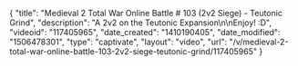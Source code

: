 {
    "title": "Medieval 2 Total War Online Battle # 103 (2v2 Siege) - Teutonic Grind",
    "description": "A 2v2 on the Teutonic Expansion\n\nEnjoy! :D",
    "videoid": "117405965",
    "date_created": "1410190405",
    "date_modified": "1506478301",
    "type": "captivate",
    "layout": "video",
    "url": "\/v\/medieval-2-total-war-online-battle-103-2v2-siege-teutonic-grind\/117405965"
}
